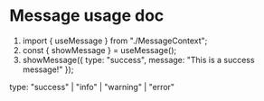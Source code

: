 # Message usage doc

1. import { useMessage } from "./MessageContext";
2. const { showMessage } = useMessage();
3. showMessage({ type: "success", message: "This is a success message!" });

type: "success" | "info" | "warning" | "error"
